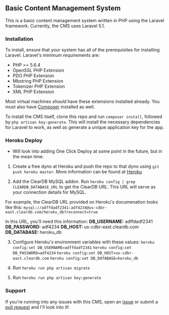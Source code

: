 ## Basic Content Management System

This is a basic content management system written in PHP using the Laravel 
framework. Currently, the CMS uses Laravel 5.1.

### Installation

To install, ensure that your system has all of the prerequisites for installing 
Laravel. 
Laravel's minimum requirements are:
- PHP >= 5.6.4
- OpenSSL PHP Extension
- PDO PHP Extension
- Mbstring PHP Extension
- Tokenizer PHP Extension
- XML PHP Extension

Most virtual machines *should* have these extensions installed already. You 
must also have [Composer](http://getcomposer.org/) installed as well.

To install the CMS itself, clone this repo and run `composer install`, followed 
by `php artisan key:generate`. This will install the necessary dependencies for
Laravel to work, as well as generate a unique application key for the app.

### Heroku Deploy
- Will look into adding One Click Deploy at some point in the future, but in
the mean time:

1) Create a free dyno at Heroku and push the repo to that dyno using 
`git push heroku master`. More information can be found at [Heroku](https://devcenter.heroku.com/articles/getting-started-with-php#deploy-the-app)

2) Add the ClearDB MySQL addon. Run `heroku config | grep CLEARDB_DATABASE_URL`
to get the ClearDB URL. This URL will serve as your connection details for 
MySQL.

For example, the ClearDB URL provided on Heroku's documenation looks like this:
`mysql://adffdadf2341:adf4234@us-cdbr-east.cleardb.com/heroku_db?reconnect=true`

In this URL, you'll need this information:
**DB_USERNAME:**  adffdadf2341
**DB_PASSWORD:**  adf4234
**DB_HOST:** us-cdbr-east.cleardb.com
**DB_DATABASE:** heroku_db

3) Configure Heroku's environment variables with these values:
`heroku config:set DB_USERNAME=adffdadf2341`
`heroku config:set DB_PASSWORD=adf4234`
`heroku config:set DB_HOST=us-cdbr-east.cleardb.com`
`heroku config:set DB_DATABASE=heroku_db`

3) Run `heroku run php artisan migrate`

4) Run `heroku run php artisan key:generate`

### Support

If you're running into any issues with this CMS, open an [issue](https://github.com/TylerConlee/BasicCMS/issues/new) or submit a [pull request](https://github.com/TylerConlee/BasicCMS/compare) and I'll look into it!
